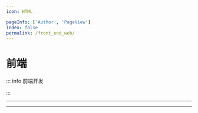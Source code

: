 ```yaml
---
icon: HTML

pageInfo: ['Author', 'PageView']
index: false
permalink: /front_end_web/
---
```


# 前端

::: info 前端开发

:::

---

<Catalog base='/front_end_web' />

---
